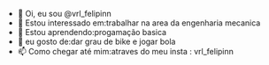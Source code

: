 - 👋 Oi, eu sou @vrl_felipinn
- 👀 Estou interessado em:trabalhar na area da engenharia mecanica
- 🌱 Estou aprendendo:progamação basica 
- 💞️ eu gosto de:dar grau de bike e jogar bola
- 📫 Como chegar até mim:atraves do meu insta : vrl_felipinn

<!---
luisfelipetorquato/luisfelipetorquato is a ✨ special ✨ repository because its `README.md` (this file) appears on your GitHub profile.
You can click the Preview link to take a look at your changes.
--->
